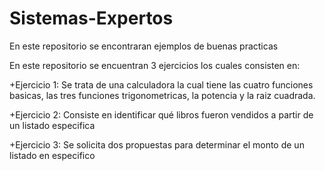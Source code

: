 # Sistemas-Expertos
En este repositorio se encontraran ejemplos de buenas practicas

En este repositorio se encuentran 3 ejercicios los cuales consisten en:

+Ejercicio 1: Se trata de una calculadora la cual tiene las cuatro funciones basicas, las tres funciones trigonometricas, la potencia y la raiz cuadrada.

+Ejercicio 2: Consiste en identificar qué libros fueron vendidos a partir de un listado especifica

+Ejercicio 3: Se solicita dos propuestas para determinar el monto de un listado en especifico 
